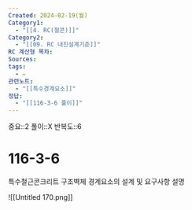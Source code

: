 ```yaml
---
Created: 2024-02-19(월)
Category1:
  - "[[4. RC(철콘)]]"
Category2:
  - "[[09. RC 내진설계기준]]"
RC 계산형 목차: 
Sources: 
tags:
  - ✏️
관련노트:
  - "[[특수경계요소]]"
정답:
  - "[[116-3-6 풀이]]"
---
```

중요::2
풀이::X
반복도::6
#  116-3-6


특수철근콘크리트 구조벽체 경계요소의 설계 및 요구사항 설명

![[Untitled 170.png]]